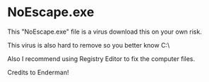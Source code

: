 # NoEscape.exe
This "NoEscape.exe" file is a virus download this on your own risk.

This virus is also hard to remove so you better know C:\

Also I recommend using Registry Editor to fix the computer files.

Credits to Enderman!
